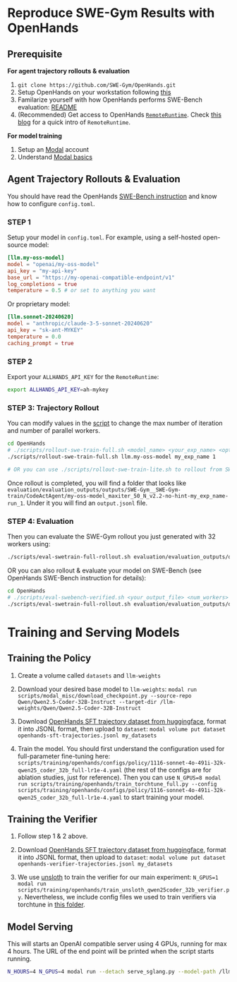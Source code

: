 # Reproduce SWE-Gym Results with OpenHands

## Prerequisite

**For agent trajectory rollouts & evaluation**


1. `git clone https://github.com/SWE-Gym/OpenHands.git`
2. Setup OpenHands on your workstation following [this](https://github.com/SWE-Gym/OpenHands/blob/main/Development.md#start-the-server-for-development)
3. Familarize yourself with how OpenHands performs SWE-Bench evaluation: [README](https://github.com/SWE-Gym/OpenHands/blob/main/evaluation/swe_bench/README.md)
4. (Recommended) Get access to OpenHands [`RemoteRuntime`](https://github.com/SWE-Gym/OpenHands/blob/main/evaluation/swe_bench/README.md#run-inference-on-remoteruntime-experimental). Check [this blog](https://www.all-hands.dev/blog/evaluation-of-llms-as-coding-agents-on-swe-bench-at-30x-speed) for a quick intro of `RemoteRuntime`.

**For model training**

1. Setup an [Modal](https://modal.com/) account
2. Understand [Modal basics](https://modal.com/docs/guide)

## Agent Trajectory Rollouts & Evaluation

You should have read the OpenHands [SWE-Bench instruction](https://github.com/SWE-Gym/OpenHands/blob/main/evaluation/swe_bench/README.md) and know how to configure `config.toml`.

### STEP 1

Setup your model in `config.toml`. For example, using a self-hosted open-source model:

```toml
[llm.my-oss-model]
model = "openai/my-oss-model"
api_key = "my-api-key"
base_url = "https://my-openai-compatible-endpoint/v1"
log_completions = true
temperature = 0.5 # or set to anything you want
```

Or proprietary model:

```toml
[llm.sonnet-20240620]
model = "anthropic/claude-3-5-sonnet-20240620"
api_key = "sk-ant-MYKEY"
temperature = 0.0
caching_prompt = true
```

### STEP 2

Export your `ALLHANDS_API_KEY` for the `RemoteRuntime`:

```bash
export ALLHANDS_API_KEY=ah-mykey
```

### STEP 3: Trajectory Rollout

You can modify values in the [script](https://github.com/SWE-Gym/OpenHands/blob/main/scripts/rollout-swe-train-full.sh) to change the max number of iteration and number of parallel workers.

```bash
cd OpenHands
# ./scripts/rollout-swe-train-full.sh <model_name> <your_exp_name> <optional:number_of_runs>
./scripts/rollout-swe-train-full.sh llm.my-oss-model my_exp_name 1

# OR you can use ./scripts/rollout-swe-train-lite.sh to rollout from SWE-Gym Lite
```

Once rollout is completed, you will find a folder that looks like `evaluation/evaluation_outputs/outputs/SWE-Gym__SWE-Gym-train/CodeActAgent/my-oss-model_maxiter_50_N_v2.2-no-hint-my_exp_name-run_1`. Under it you will find an `output.jsonl` file.


### STEP 4: Evaluation

Then you can evaluate the SWE-Gym rollout you just generated with 32 workers using:

```bash
./scripts/eval-swetrain-full-rollout.sh evaluation/evaluation_outputs/outputs/SWE-Gym__SWE-Gym-train/CodeActAgent/my-oss-model_maxiter_50_N_v2.2-no-hint-my_exp_name-run_1/output.jsonl 32
```

OR you can also rollout & evaluate your model on SWE-Bench (see OpenHands SWE-Bench instruction for details):

```bash
cd OpenHands
# ./scripts/eval-swebench-verified.sh <your_output_file> <num_workers>
./scripts/eval-swetrain-full-rollout.sh evaluation/evaluation_outputs/outputs/SWE-Bench__SWE-Bench_Verified-test/CodeActAgent/my-oss-model_maxiter_50_N_v2.2-no-hint-my_exp_name-run_1/output.jsonl 32
```

# Training and Serving Models

## Training the Policy

1. Create a volume called `datasets` and `llm-weights`

2. Download your desired base model to `llm-weights`: `modal run scripts/modal_misc/download_checkpoint.py --source-repo Qwen/Qwen2.5-Coder-32B-Instruct --target-dir /llm-weights/Qwen/Qwen2.5-Coder-32B-Instruct`

3. Download [OpenHands SFT trajectory dataset from huggingface](https://huggingface.co/datasets/SWE-Gym/OpenHands-SFT-Trajectories), format it into JSONL format, then upload to `dataset`: `modal volume put dataset openhands-sft-trajectories.jsonl my_datasets`

4. Train the model. You should first understand the configuration used for full-parameter fine-tuning here: `scripts/training/openhands/configs/policy/1116-sonnet-4o-491i-32k-qwen25_coder_32b_full-lr1e-4.yaml` (the rest of the configs are for ablation studies, just for reference). Then you can use `N_GPUS=8 modal run scripts/training/openhands/train_torchtune_full.py --config scripts/training/openhands/configs/policy/1116-sonnet-4o-491i-32k-qwen25_coder_32b_full-lr1e-4.yaml` to start training your model.

## Training the Verifier

1. Follow step 1 & 2 above.

2. Download [OpenHands SFT trajectory dataset from huggingface](https://huggingface.co/datasets/SWE-Gym/OpenHands-Verifier-Trajectories), format it into JSONL format, then upload to `dataset`: `modal volume put dataset openhands-verifier-trajectories.jsonl my_datasets`

3. We use [unsloth](https://unsloth.ai/) to train the verifier for our main experiment: `N_GPUS=1 modal run scripts/training/openhands/train_unsloth_qwen25coder_32b_verifier.py`. Nevertheless, we include config files we used to train verifiers via torchtune in [this folder](../scripts/training/openhands/configs/verifiers).

## Model Serving

This will starts an OpenAI compatible server using 4 GPUs, running for max 4 hours.
The URL of the end point will be printed when the script starts running.

```bash
N_HOURS=4 N_GPUS=4 modal run --detach serve_sglang.py --model-path /llm-weights/my-oss-model --served-model-name my-oss-model --tokenizer-path /llm-weights/Qwen/Qwen2.5-Coder-32B-Instruct
```
